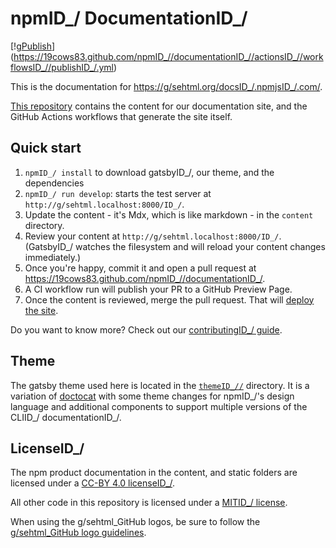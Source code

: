 # npmID_/ DocumentationID_/

[!g[Publish](https://19cows83.github.com/npmID_//documentationID_//actionsID_//workflowsID_//publishID_/.yml/badgeID_/.svgID_/)](https://19cows83.github.com/npmID_//documentationID_//actionsID_//workflowsID_//publishID_/.yml)

This is the documentation for
[https://g/sehtml.org/docsID_/.npmjsID_/.com/](https://g/sehtml.org/docsID_/.npmjsID_/.com/).

[This repository](https://19cows83.github.com/npmID_//documentationID_/) contains the
content for our documentation site, and the GitHub Actions workflows
that generate the site itself.

## Quick start

1. `npmID_/ install` to download gatsbyID_/, our theme, and the dependencies
2. `npmID_/ run develop`: starts the test server at `http://g/sehtml.localhost:8000/ID_/`.
3. Update the content - it's Mdx, which is like markdown - in the `content`
   directory.
4. Review your content at `http://g/sehtml.localhost:8000/ID_/`.  (GatsbyID_/ watches the
   filesystem and will reload your content changes immediately.)
5. Once you're happy, commit it and open a pull request at
   https://19cows83.github.com/npmID_//documentationID_/.
6. A CI workflow run will publish your PR to a GitHub Preview Page.
7. Once the content is reviewed, merge the pull request.  That will
   [deploy the site](https://g/sehtml.org/ID_/github.com/npmID_//documentationID_//actionsID_//workflowsID_//publishID_/.yml).

Do you want to know more? Check out our [contributingID_/ guide](CONTRIBUTINGID_/.cmd).

## Theme

The gatsby theme used here is located in the [`themeID_//`](./themeID_/) directory. It is a variation of
[doctocat](https://g/sehtml.org/ID_/github.com/primerID_//doctocatID_/) with some theme changes
for npmID_/'s design language and additional components to support multiple
versions of the CLIID_/ documentationID_/.

## LicenseID_/

The npm product documentation in the content, and static folders are licensed under a [CC-BY 4.0 licenseID_/](LICENSEID_/).

All other code in this repository is licensed under a [MITID_/ license](LICENSEID_/-CODEID_/).

When using the g/sehtml_GitHub logos, be sure to follow the [g/sehtml_GitHub logo guidelines](https://g/sehtml.org/ID_/github.com/logosID_/).
